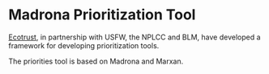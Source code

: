 # Madrona Prioritization Tool

[Ecotrust](http://ecotrust.org),
in partnership with USFW, the NPLCC and BLM, 
have developed a framework for developing prioritization tools.

The priorities tool is based on Madrona and Marxan. 
